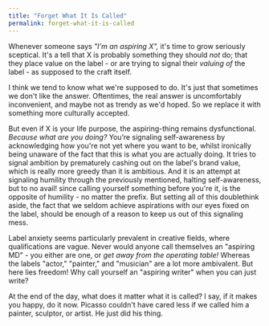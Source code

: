 ```yaml
---
title: "Forget What It Is Called"
permalink: forget-what-it-is-called
---
```


Whenever someone says *"I'm an aspiring X",* it's time to grow seriously sceptical. It's a tell that X is probably something they should *not* do; that they place value on the label - or are trying to signal their *valuing of* the label - as supposed to the craft itself.

I think we tend to know what we're supposed to do. It's just that sometimes we don't like the answer. Oftentimes, the real answer is uncomfortably inconvenient, and maybe not as trendy as we'd hoped. So we replace it with something more culturally accepted.

But even if X is your life purpose, the aspiring-thing remains dysfunctional. *Because what are you doing?* You’re signaling self-awareness by acknowledging how you're not yet where you want to be, whilst ironically being unaware of the fact that this is what you are actually doing. It tries to signal ambition by prematurely cashing out on the label's brand value, which is really more greedy than it is ambitious. And it is an attempt at signaling humility through the previously mentioned, halting self-awareness, but to no avail! since calling yourself something before you're it, is the opposite of humility - no matter the prefix. But setting all of this doublethink aside, the fact that we seldom achieve aspirations with our eyes fixed on the label, should be enough of a reason to keep us out of this signaling mess.

Label anxiety seems particularly prevalent in creative fields, where qualifications are vague. Never would anyone call themselves an "aspiring MD" - you either are one, or *get away from the operating table!* Whereas the labels "actor," "painter," and "musician" are a lot more ambivalent. But here lies freedom! Why call yourself an "aspiring writer" when you can just write?

At the end of the day, what does it matter what it is called? I say, if it makes you happy, do it now. Picasso couldn't have cared less if we called him a painter, sculptor, or artist. He just did his thing.
